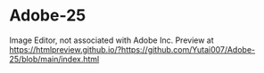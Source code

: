# Adobe-25
Image Editor, not associated with Adobe Inc.
Preview at https://htmlpreview.github.io/?https://github.com/Yutai007/Adobe-25/blob/main/index.html